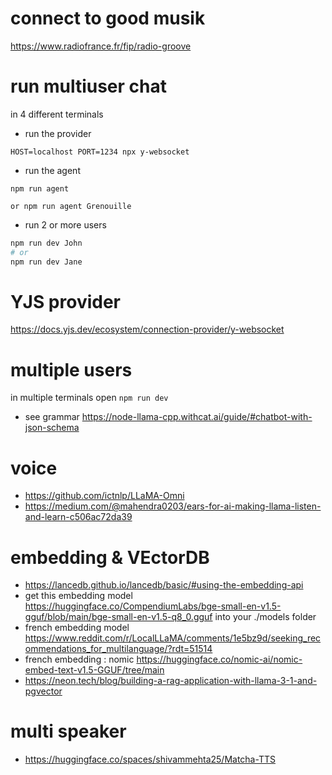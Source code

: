 # connect to good musik

https://www.radiofrance.fr/fip/radio-groove

# run multiuser chat
in 4 different terminals

- run the provider 
```
HOST=localhost PORT=1234 npx y-websocket

```
- run the agent
```
npm run agent

or npm run agent Grenouille
```
- run 2 or more users
 
```bash
npm run dev John
# or 
npm run dev Jane
```

# YJS provider
https://docs.yjs.dev/ecosystem/connection-provider/y-websocket

# multiple users
in multiple terminals open ```npm run dev```
- see grammar https://node-llama-cpp.withcat.ai/guide/#chatbot-with-json-schema

# voice 
- https://github.com/ictnlp/LLaMA-Omni
- https://medium.com/@mahendra0203/ears-for-ai-making-llama-listen-and-learn-c506ac72da39

# embedding & VEctorDB
- https://lancedb.github.io/lancedb/basic/#using-the-embedding-api
- get this embedding model https://huggingface.co/CompendiumLabs/bge-small-en-v1.5-gguf/blob/main/bge-small-en-v1.5-q8_0.gguf into your ./models folder
- french embedding model https://www.reddit.com/r/LocalLLaMA/comments/1e5bz9d/seeking_recommendations_for_multilanguage/?rdt=51514
- french embedding : nomic https://huggingface.co/nomic-ai/nomic-embed-text-v1.5-GGUF/tree/main
- https://neon.tech/blog/building-a-rag-application-with-llama-3-1-and-pgvector

# multi speaker
- https://huggingface.co/spaces/shivammehta25/Matcha-TTS